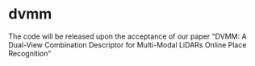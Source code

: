 # dvmm
The code will be released upon the acceptance of our paper "DVMM: A Dual-View Combination Descriptor for Multi-Modal LiDARs Online Place Recognition"

